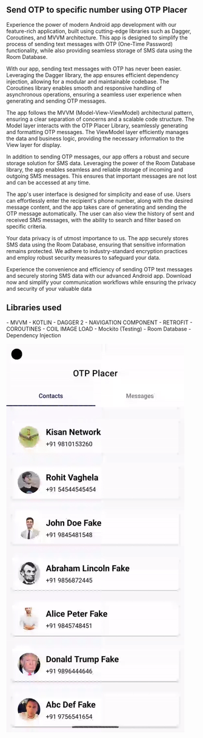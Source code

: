 <h2>Send OTP to specific number using OTP Placer </h2>

Experience the power of modern Android app development with our feature-rich application, built using cutting-edge libraries such as Dagger, Coroutines, and MVVM architecture. This app is designed to simplify the process of sending text messages with OTP (One-Time Password) functionality, while also providing seamless storage of SMS data using the Room Database.

With our app, sending text messages with OTP has never been easier. Leveraging the Dagger library, the app ensures efficient dependency injection, allowing for a modular and maintainable codebase. The Coroutines library enables smooth and responsive handling of asynchronous operations, ensuring a seamless user experience when generating and sending OTP messages.

The app follows the MVVM (Model-View-ViewModel) architectural pattern, ensuring a clear separation of concerns and a scalable code structure. The Model layer interacts with the OTP Placer Library, seamlessly generating and formatting OTP messages. The ViewModel layer efficiently manages the data and business logic, providing the necessary information to the View layer for display.

In addition to sending OTP messages, our app offers a robust and secure storage solution for SMS data. Leveraging the power of the Room Database library, the app enables seamless and reliable storage of incoming and outgoing SMS messages. This ensures that important messages are not lost and can be accessed at any time.

The app's user interface is designed for simplicity and ease of use. Users can effortlessly enter the recipient's phone number, along with the desired message content, and the app takes care of generating and sending the OTP message automatically. The user can also view the history of sent and received SMS messages, with the ability to search and filter based on specific criteria.

Your data privacy is of utmost importance to us. The app securely stores SMS data using the Room Database, ensuring that sensitive information remains protected. We adhere to industry-standard encryption practices and employ robust security measures to safeguard your data.

Experience the convenience and efficiency of sending OTP text messages and securely storing SMS data with our advanced Android app. Download now and simplify your communication workflows while ensuring the privacy and security of your valuable data

<h2>Libraries used</h2>
- MVVM
- KOTLIN
- DAGGER 2 
- NAVIGATION COMPONENT
- RETROFIT
- COROUTINES
- COIL IMAGE LOAD
- Mockito (Testing)
- Room Database
- Dependency Injection



![Demo Send OTP](https://github.com/chetan532/UOSmsEx/blob/main/resources/demo_video.gif)
